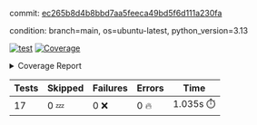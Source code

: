 commit: [ec265b8d4b8bbd7aa5feeca49bd5f6d111a230fa](https://github.com/rcmdnk/conf-finder/tree/ec265b8d4b8bbd7aa5feeca49bd5f6d111a230fa)

condition: branch=main, os=ubuntu-latest, python_version=3.13

[![test](https://github.com/rcmdnk/conf-finder/actions/workflows/test.yml/badge.svg)](https://github.com/rcmdnk/conf-finder/actions/runs/17393324500)
<a href="https://github.com/rcmdnk/conf-finder/blob/ec265b8d4b8bbd7aa5feeca49bd5f6d111a230fa/README.md"><img alt="Coverage" src="https://img.shields.io/badge/Coverage-83%25-green.svg" /></a><details><summary>Coverage Report </summary><table><tr><th>File</th><th>Stmts</th><th>Miss</th><th>Cover</th><th>Missing</th></tr><tbody><tr><td colspan="5"><b>src/conf_finder</b></td></tr><tr><td>&nbsp; &nbsp;<a href="https://github.com/rcmdnk/conf-finder/blob/ec265b8d4b8bbd7aa5feeca49bd5f6d111a230fa/src/conf_finder/__init__.py">\_\_init\_\_.py</a></td><td>8</td><td>2</td><td>75%</td><td><a href="https://github.com/rcmdnk/conf-finder/blob/ec265b8d4b8bbd7aa5feeca49bd5f6d111a230fa/src/conf_finder/__init__.py#L11-L12">11&ndash;12</a></td></tr><tr><td>&nbsp; &nbsp;<a href="https://github.com/rcmdnk/conf-finder/blob/ec265b8d4b8bbd7aa5feeca49bd5f6d111a230fa/src/conf_finder/conf_finder.py">conf_finder.py</a></td><td>167</td><td>28</td><td>83%</td><td><a href="https://github.com/rcmdnk/conf-finder/blob/ec265b8d4b8bbd7aa5feeca49bd5f6d111a230fa/src/conf_finder/conf_finder.py#L62-L63">62&ndash;63</a>, <a href="https://github.com/rcmdnk/conf-finder/blob/ec265b8d4b8bbd7aa5feeca49bd5f6d111a230fa/src/conf_finder/conf_finder.py#L86-L90">86&ndash;90</a>, <a href="https://github.com/rcmdnk/conf-finder/blob/ec265b8d4b8bbd7aa5feeca49bd5f6d111a230fa/src/conf_finder/conf_finder.py#L99-L100">99&ndash;100</a>, <a href="https://github.com/rcmdnk/conf-finder/blob/ec265b8d4b8bbd7aa5feeca49bd5f6d111a230fa/src/conf_finder/conf_finder.py#L105-L106">105&ndash;106</a>, <a href="https://github.com/rcmdnk/conf-finder/blob/ec265b8d4b8bbd7aa5feeca49bd5f6d111a230fa/src/conf_finder/conf_finder.py#L150">150</a>, <a href="https://github.com/rcmdnk/conf-finder/blob/ec265b8d4b8bbd7aa5feeca49bd5f6d111a230fa/src/conf_finder/conf_finder.py#L169-L174">169&ndash;174</a>, <a href="https://github.com/rcmdnk/conf-finder/blob/ec265b8d4b8bbd7aa5feeca49bd5f6d111a230fa/src/conf_finder/conf_finder.py#L195">195</a>, <a href="https://github.com/rcmdnk/conf-finder/blob/ec265b8d4b8bbd7aa5feeca49bd5f6d111a230fa/src/conf_finder/conf_finder.py#L200">200</a>, <a href="https://github.com/rcmdnk/conf-finder/blob/ec265b8d4b8bbd7aa5feeca49bd5f6d111a230fa/src/conf_finder/conf_finder.py#L228">228</a>, <a href="https://github.com/rcmdnk/conf-finder/blob/ec265b8d4b8bbd7aa5feeca49bd5f6d111a230fa/src/conf_finder/conf_finder.py#L246">246</a>, <a href="https://github.com/rcmdnk/conf-finder/blob/ec265b8d4b8bbd7aa5feeca49bd5f6d111a230fa/src/conf_finder/conf_finder.py#L289-L290">289&ndash;290</a>, <a href="https://github.com/rcmdnk/conf-finder/blob/ec265b8d4b8bbd7aa5feeca49bd5f6d111a230fa/src/conf_finder/conf_finder.py#L320-L321">320&ndash;321</a>, <a href="https://github.com/rcmdnk/conf-finder/blob/ec265b8d4b8bbd7aa5feeca49bd5f6d111a230fa/src/conf_finder/conf_finder.py#L325">325</a>, <a href="https://github.com/rcmdnk/conf-finder/blob/ec265b8d4b8bbd7aa5feeca49bd5f6d111a230fa/src/conf_finder/conf_finder.py#L333">333</a></td></tr><tr><td><b>TOTAL</b></td><td><b>177</b></td><td><b>30</b></td><td><b>83%</b></td><td>&nbsp;</td></tr></tbody></table></details>

| Tests | Skipped | Failures | Errors | Time |
| ----- | ------- | -------- | -------- | ------------------ |
| 17 | 0 :zzz: | 0 :x: | 0 :fire: | 1.035s :stopwatch: |

